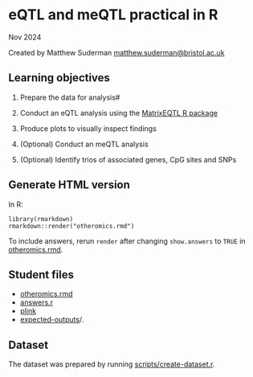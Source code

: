 # eQTL and meQTL practical in R

Nov 2024

Created by Matthew Suderman
[matthew.suderman@bristol.ac.uk](mailto:matthew.suderman@bristol.ac.uk)

## Learning objectives

1. Prepare the data for analysis#

2. Conduct an eQTL analysis using the 
   [MatrixEQTL R package](https://cran.r-project.org/web/packages/MatrixEQTL/index.html)
   
3. Produce plots to visually inspect findings

4. (Optional) Conduct an meQTL analysis

5. (Optional) Identify trios of associated genes, CpG sites and SNPs

## Generate HTML version

In R:

```
library(rmarkdown)
rmarkdown::render("otheromics.rmd")
```

To include answers, rerun `render` after changing `show.answers` to 
`TRUE` in [otheromics.rmd](otheromics.rmd). 

## Student files

* [otheromics.rmd](otheromics.rmd)
* [answers.r](answers.r)
* [plink](plink) 
* [expected-outputs](expected-outputs)/*.*

## Dataset

The dataset was prepared by running [scripts/create-dataset.r](scripts/create-dataset.r). 


